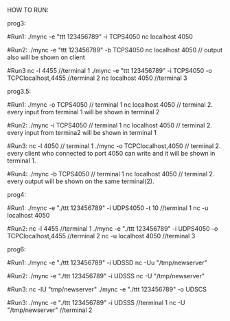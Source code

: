 HOW TO RUN:


prog3: 

#Run1:
./mync -e "ttt 123456789" -i TCPS4050
nc localhost 4050

#Run2:
./mync -e "ttt 123456789" -b TCPS4050 
nc localhost 4050 // output also will be shown on client

#Run3
nc -l 4455 //terminal 1
./mync -e "ttt 123456789" -i TCPS4050 -o TCPClocalhost,4455 //terminal 2
nc localhost 4050 //terminal 3

prog3.5: 

#Run1:
./mync -o TCPS4050 // terminal 1
nc localhost 4050 // terminal 2. every input from terminal 1 will be shown in terminal 2

#Run2:
./mync -i TCPS4050 // terminal 1
nc localhost 4050 // terminal 2. every input from termina2  will be shown in terminal 1

#Run3:
nc -l 4050 // terminal 1
./mync -o TCPClocalhost,4050 // terminal 2. every client who connected to port 4050 can write and it will be shown in terminal 1.

#Run4:
./mync -b TCPS4050 // terminal 1
nc localhost 4050 // terminal 2. every output will be shown on the same terminal(2).

prog4:

#Run1:
./mync -e "./ttt 123456789" -i UDPS4050 -t 10 //terminal 1
nc -u localhost 4050

#Run2:
nc -l 4455 //terminal 1
./mync -e "./ttt 123456789" -i UDPS4050 -o TCPClocalhost,4455 //terminal 2
nc -u localhost 4050 //terminal 3


prog6:

#Run1:
./mync -e "./ttt 123456789" -i UDSSD 
nc -Uu "/tmp/newserver"

#Run2:
./mync -e "./ttt 123456789" -i UDSSS
nc -U "/tmp/newserver"

#Run3:
nc -lU "tmp/newserver"
./mync -e "./ttt 123456789" -o UDSCS




#Run3:
./mync -e "./ttt 123456789" -i UDSSS //terminal 1
nc -U "/tmp/newserver" //terminal 2





